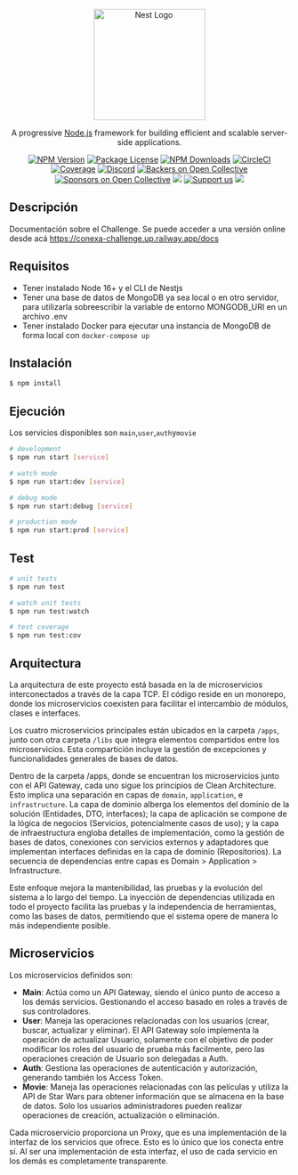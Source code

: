 <p align="center">
  <a href="http://nestjs.com/" target="blank"><img src="https://nestjs.com/img/logo-small.svg" width="200" alt="Nest Logo" /></a>
</p>

[circleci-image]: https://img.shields.io/circleci/build/github/nestjs/nest/master?token=abc123def456

[circleci-url]: https://circleci.com/gh/nestjs/nest

  <p align="center">A progressive <a href="http://nodejs.org" target="_blank">Node.js</a> framework for building efficient and scalable server-side applications.</p>
    <p align="center">
<a href="https://www.npmjs.com/~nestjscore" target="_blank"><img src="https://img.shields.io/npm/v/@nestjs/core.svg" alt="NPM Version" /></a>
<a href="https://www.npmjs.com/~nestjscore" target="_blank"><img src="https://img.shields.io/npm/l/@nestjs/core.svg" alt="Package License" /></a>
<a href="https://www.npmjs.com/~nestjscore" target="_blank"><img src="https://img.shields.io/npm/dm/@nestjs/common.svg" alt="NPM Downloads" /></a>
<a href="https://circleci.com/gh/nestjs/nest" target="_blank"><img src="https://img.shields.io/circleci/build/github/nestjs/nest/master" alt="CircleCI" /></a>
<a href="https://coveralls.io/github/nestjs/nest?branch=master" target="_blank"><img src="https://coveralls.io/repos/github/nestjs/nest/badge.svg?branch=master#9" alt="Coverage" /></a>
<a href="https://discord.gg/G7Qnnhy" target="_blank"><img src="https://img.shields.io/badge/discord-online-brightgreen.svg" alt="Discord"/></a>
<a href="https://opencollective.com/nest#backer" target="_blank"><img src="https://opencollective.com/nest/backers/badge.svg" alt="Backers on Open Collective" /></a>
<a href="https://opencollective.com/nest#sponsor" target="_blank"><img src="https://opencollective.com/nest/sponsors/badge.svg" alt="Sponsors on Open Collective" /></a>
  <a href="https://paypal.me/kamilmysliwiec" target="_blank"><img src="https://img.shields.io/badge/Donate-PayPal-ff3f59.svg"/></a>
    <a href="https://opencollective.com/nest#sponsor"  target="_blank"><img src="https://img.shields.io/badge/Support%20us-Open%20Collective-41B883.svg" alt="Support us"></a>
  <a href="https://twitter.com/nestframework" target="_blank"><img src="https://img.shields.io/twitter/follow/nestframework.svg?style=social&label=Follow"></a>
</p>
  <!--[![Backers on Open Collective](https://opencollective.com/nest/backers/badge.svg)](https://opencollective.com/nest#backer)
  [![Sponsors on Open Collective](https://opencollective.com/nest/sponsors/badge.svg)](https://opencollective.com/nest#sponsor)-->

## Descripción

Documentación sobre el Challenge.
Se puede acceder a una versión online desde acá https://conexa-challenge.up.railway.app/docs

## Requisitos

- Tener instalado Node 16+ y el CLI de Nestjs
- Tener una base de datos de MongoDB ya sea local o en otro servidor, para utilizarla sobreescribir la variable de
  entorno MONGODB_URI en un archivo .env
- Tener instalado Docker para ejecutar una instancia de MongoDB de forma local con
  ```docker-compose up```

## Instalación

```bash
$ npm install
```

## Ejecución

Los servicios disponibles son ```main```,```user```,```auth```y```movie```

```bash
# development
$ npm run start [service]

# watch mode
$ npm run start:dev [service]

# debug mode
$ npm run start:debug [service]

# production mode
$ npm run start:prod [service]
```

## Test

```bash
# unit tests
$ npm run test

# watch unit tests
$ npm run test:watch

# test coverage
$ npm run test:cov
```

## Arquitectura

La arquitectura de este proyecto está basada en la de microservicios interconectados a través de la capa TCP. El código
reside en un monorepo, donde los microservicios coexisten para facilitar el intercambio de módulos, clases e interfaces.

Los cuatro microservicios principales están ubicados en la carpeta `/apps`, junto con otra carpeta `/libs` que integra
elementos compartidos entre los microservicios. Esta compartición incluye la gestión de excepciones y funcionalidades
generales de bases de datos.

Dentro de la carpeta /apps, donde se encuentran los microservicios junto con el API Gateway, cada uno sigue los
principios de Clean Architecture. Esto implica una separación en capas de `domain`, `application`, e `infrastructure`.
La capa de dominio alberga los elementos del dominio de la solución (Entidades, DTO, interfaces); la capa de aplicación
se compone de la lógica de negocios (Servicios, potencialmente casos de uso); y la capa de infraestructura engloba
detalles de implementación, como la gestión de bases de datos, conexiones con servicios externos y adaptadores que
implementan interfaces definidas en la capa de dominio (Repositorios). La secuencia de dependencias entre capas es
Domain > Application > Infrastructure.

Este enfoque mejora la mantenibilidad, las pruebas y la evolución del sistema a lo largo del tiempo. La inyección de
dependencias utilizada en todo el proyecto facilita las pruebas y la independencia de herramientas, como las bases de
datos, permitiendo que el sistema opere de manera lo más independiente posible.

## Microservicios

Los microservicios definidos son:

- **Main**: Actúa como un API Gateway, siendo el único punto de acceso a los demás servicios. Gestionando el acceso
  basado en roles a través de sus controladores.
- **User**: Maneja las operaciones relacionadas con los usuarios (crear, buscar, actualizar y eliminar). El API Gateway
  solo implementa la operación de actualizar Usuario, solamente con el objetivo de poder modificar los roles del usuario
  de prueba más facilmente, pero las operaciones creación de Usuario son delegadas a Auth.
- **Auth**: Gestiona las operaciones de autenticación y autorización, generando también los Access Token.
- **Movie**: Maneja las operaciones relacionadas con las películas y utiliza la API de Star Wars para obtener
  información que se almacena en la base de datos. Solo los usuarios administradores pueden realizar operaciones de
  creación, actualización o eliminación.

Cada microservicio proporciona un Proxy, que es una implementación de la interfaz de los servicios que ofrece. Esto es
lo único que los conecta entre sí. Al ser una implementación de esta interfaz, el uso de cada servicio en los demás es
completamente transparente.
